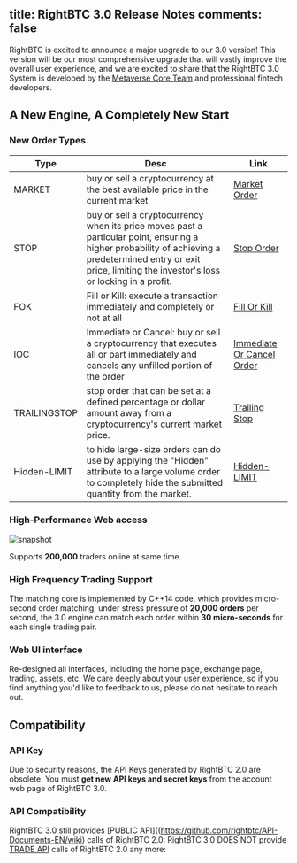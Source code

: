 title: RightBTC 3.0 Release Notes
comments: false
---
RightBTC is excited to announce a major upgrade to our 3.0 version! This version will be our most comprehensive upgrade that will vastly improve the overall user experience, and we are excited to share that the RightBTC 3.0 System is developed by the [Metaverse Core Team](https://mvs.org) and professional fintech developers.

## A New Engine, A Completely New Start
### New Order Types
Type | Desc | Link
--- | --- | ---
MARKET | buy or sell a cryptocurrency at the best available price in the current market | [Market Order](https://www.investopedia.com/terms/m/marketorder.asp)
STOP | buy or sell a cryptocurrency when its price moves past a particular point, ensuring a higher probability of achieving a predetermined entry or exit price, limiting the investor's loss or locking in a profit.  | [Stop Order](https://www.investopedia.com/terms/s/stoporder.asp)
FOK | Fill or Kill: execute a transaction immediately and completely or not at all | [Fill Or Kill](https://www.investopedia.com/terms/f/fok.asp)
IOC | Immediate or Cancel: buy or sell a cryptocurrency that executes all or part immediately and cancels any unfilled portion of the order | [Immediate Or Cancel Order](https://www.investopedia.com/terms/i/immediateorcancel.asp)
TRAILINGSTOP | stop order that can be set at a defined percentage or dollar amount away from a cryptocurrency's current market price. | [Trailing Stop](https://www.investopedia.com/terms/t/trailingstop.asp)
Hidden-LIMIT| to hide large-size orders can do use by applying the "Hidden" attribute to a large volume order to completely hide the submitted quantity from the market. | [Hidden-LIMIT](https://papers.ssrn.com/sol3/papers.cfm?abstract_id=676564)

### High-Performance Web access
![snapshot](/img/rbtc-snapshot.png)

Supports **200,000** traders online at same time.

### High Frequency Trading Support
The matching core is implemented by C++14 code, which provides micro-second order matching, under stress pressure of **20,000 orders** per second, the 3.0 engine can match each order within **30 micro-seconds** for each single trading pair.

### Web UI interface
Re-designed all interfaces, including the home page, exchange page, trading, assets, etc.
We care deeply about your user experience, so if you find anything you'd like to feedback to us, please do not hesitate to reach out.

## Compatibility

### API Key
Due to security reasons, the API Keys generated by RightBTC 2.0 are obsolete.
You must **get new API keys and secret keys** from the account web page of RightBTC 3.0.

### API Compatibility
RightBTC 3.0 still provides [PUBLIC API]((https://github.com/rightbtc/API-Documents-EN/wiki) calls of RightBTC 2.0:
RightBTC 3.0 DOES NOT provide [TRADE API](https://github.com/rightbtc/API-Documents-EN/wiki) calls of RightBTC 2.0 any more:
